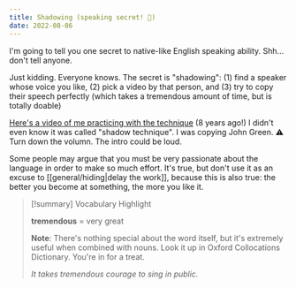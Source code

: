 ```yaml
---
title: Shadowing (speaking secret! 🤫)
date: 2022-08-06
---
```


I'm going to tell you one secret to native-like English speaking ability. Shh... don't tell anyone.

Just kidding. Everyone knows. The secret is "shadowing": (1) find a speaker whose voice you like, (2) pick a video by that person, and (3) try to copy their speech perfectly (which takes a tremendous amount of time, but is totally doable)

[Here's a video of me practicing with the technique](https://www.youtube.com/watch?v=OrL4JJXL2OQ) (8 years ago!) I didn't even know it was called "shadow technique". I was copying John Green. ⚠️ Turn down the volumn. The intro could be loud.

Some people may argue that you must be very passionate about the language in order to make so much effort. It's true, but don't use it as an excuse to [[general/hiding|delay the work]], because this is also true: the better you become at something, the more you like it.

> [!summary] Vocabulary Highlight
>
> **tremendous** = very great
>
> **Note**: There's nothing special about the word itself, but it's extremely useful when combined with nouns. Look it up in Oxford Collocations Dictionary. You're in for a treat.
>
> _It takes tremendous courage to sing in public._
